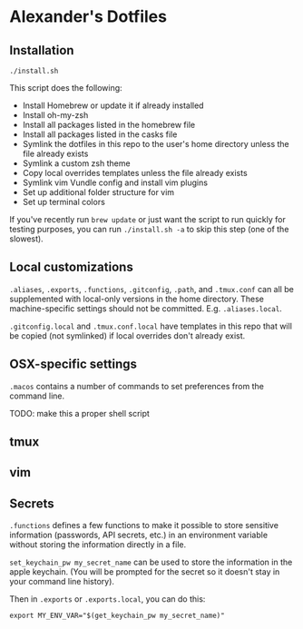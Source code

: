 # Alexander's Dotfiles

## Installation

`./install.sh`

This script does the following:

* Install Homebrew or update it if already installed
* Install oh-my-zsh
* Install all packages listed in the homebrew file
* Install all packages listed in the casks file
* Symlink the dotfiles in this repo to the user's home directory unless the file already exists
* Symlink a custom zsh theme
* Copy local overrides templates unless the file already exists
* Symlink vim Vundle config and install vim plugins
* Set up additional folder structure for vim
* Set up terminal colors

If you've recently run `brew update` or just want the script to run quickly for testing purposes, you can run `./install.sh -a` to skip this step (one of the slowest).

## Local customizations

`.aliases`, `.exports`, `.functions`, `.gitconfig`, `.path`, and `.tmux.conf` can all be supplemented with local-only versions in the home directory. These machine-specific settings should not be committed. E.g. `.aliases.local`.

`.gitconfig.local` and `.tmux.conf.local` have templates in this repo that will be copied (not symlinked) if local overrides don't already exist.

## OSX-specific settings

`.macos` contains a number of commands to set preferences from the command line.

TODO: make this a proper shell script

## tmux

## vim

## Secrets

`.functions` defines a few functions to make it possible to store sensitive information (passwords, API secrets, etc.) in an environment variable without storing the information directly in a file.

`set_keychain_pw my_secret_name` can be used to store the information in the apple keychain. (You will be prompted for the secret so it doesn't stay in your command line history).

Then in `.exports` or `.exports.local`, you can do this:

`export MY_ENV_VAR="$(get_keychain_pw my_secret_name)"`
